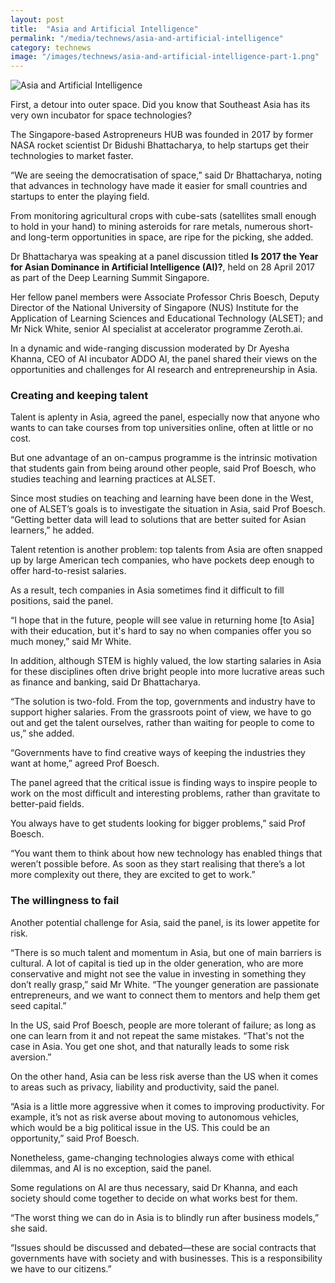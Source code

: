 ```yaml
---
layout: post
title:  "Asia and Artificial Intelligence"
permalink: "/media/technews/asia-and-artificial-intelligence"
category: technews
image: "/images/technews/asia-and-artificial-intelligence-part-1.png"
---
```


![Asia and Artificial Intelligence]({{site.baseurl}}/images/technews/asia-and-artificial-intelligence-part-1.png)

First, a detour into outer space. Did you know that Southeast Asia has its very own incubator for space technologies?

The Singapore-based Astropreneurs HUB was founded in 2017 by former NASA rocket scientist Dr Bidushi Bhattacharya, to help startups get their technologies to market faster.

“We are seeing the democratisation of space,” said Dr Bhattacharya, noting that advances in technology have made it easier for small countries and startups to enter the playing field.

From monitoring agricultural crops with cube-sats (satellites small enough to hold in your hand) to mining asteroids for rare metals, numerous short- and long-term opportunities in space, are ripe for the picking, she added.

Dr Bhattacharya was speaking at a panel discussion titled **Is 2017 the Year for Asian Dominance in Artificial Intelligence (AI)?**, held on 28 April 2017 as part of the Deep Learning Summit Singapore.

Her fellow panel members were Associate Professor Chris Boesch, Deputy Director of the National University of Singapore (NUS) Institute for the Application of Learning Sciences and Educational Technology (ALSET); and Mr Nick White, senior AI specialist at accelerator programme Zeroth.ai.

In a dynamic and wide-ranging discussion moderated by Dr Ayesha Khanna, CEO of AI incubator ADDO AI, the panel shared their views on the opportunities and challenges for AI research and entrepreneurship in Asia.

### **Creating and keeping talent**
Talent is aplenty in Asia, agreed the panel, especially now that anyone who wants to can take courses from top universities online, often at little or no cost.

But one advantage of an on-campus programme is the intrinsic motivation that students gain from being around other people, said Prof Boesch, who studies teaching and learning practices at ALSET.

Since most studies on teaching and learning have been done in the West, one of ALSET’s goals is to investigate the situation in Asia, said Prof Boesch. “Getting better data will lead to solutions that are better suited for Asian learners,” he added.

Talent retention is another problem: top talents from Asia are often snapped up by large American tech companies, who have pockets deep enough to offer hard-to-resist salaries.

As a result, tech companies in Asia sometimes find it difficult to fill positions, said the panel.

“I hope that in the future, people will see value in returning home [to Asia] with their education, but it's hard to say no when companies offer you so much money,” said Mr White.

In addition, although STEM is highly valued, the low starting salaries in Asia for these disciplines often drive bright people into more lucrative areas such as finance and banking, said Dr Bhattacharya.

“The solution is two-fold. From the top, governments and industry have to support higher salaries. From the grassroots point of view, we have to go out and get the talent ourselves, rather than waiting for people to come to us,” she added.

“Governments have to find creative ways of keeping the industries they want at home,” agreed Prof Boesch.

The panel agreed that the critical issue is finding ways to inspire people to work on the most difficult and interesting problems, rather than gravitate to better-paid fields.

You always have to get students looking for bigger problems,” said Prof Boesch.

“You want them to think about how new technology has enabled things that weren’t possible before. As soon as they start realising that there’s a lot more complexity out there, they are excited to get to work.”

### **The willingness to fail**
Another potential challenge for Asia, said the panel, is its lower appetite for risk.

“There is so much talent and momentum in Asia, but one of main barriers is cultural. A lot of capital is tied up in the older generation, who are more conservative and might not see the value in investing in something they don’t really grasp,” said Mr White. “The younger generation are passionate entrepreneurs, and we want to connect them to mentors and help them get seed capital.”

In the US, said Prof Boesch, people are more tolerant of failure; as long as one can learn from it and not repeat the same mistakes. “That's not the case in Asia. You get one shot, and that naturally leads to some risk aversion.”

On the other hand, Asia can be less risk averse than the US when it comes to areas such as privacy, liability and productivity, said the panel.

“Asia is a little more aggressive when it comes to improving productivity. For example, it’s not as risk averse about moving to autonomous vehicles, which would be a big political issue in the US. This could be an opportunity,” said Prof Boesch.

Nonetheless, game-changing technologies always come with ethical dilemmas, and AI is no exception, said the panel.

Some regulations on AI are thus necessary, said Dr Khanna, and each society should come together to decide on what works best for them.

“The worst thing we can do in Asia is to blindly run after business models,” she said.

“Issues should be discussed and debated—these are social contracts that governments have with society and with businesses. This is a responsibility we have to our citizens.”
